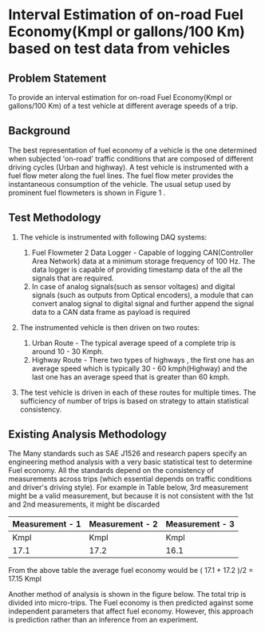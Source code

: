 # Interval Estimation of on-road Fuel Economy(Kmpl or gallons/100 Km) based on test data from vehicles
## Problem Statement
To provide an interval estimation for on-road Fuel Economy(Kmpl or gallons/100 Km) of a test vehicle at different average speeds of a trip.

## Background
The best representation of fuel economy of a vehicle is the one determined when subjected 'on-road' traffic conditions that are composed of different driving cycles (Urban and highway). A test vehicle is instrumented with a fuel flow meter along the fuel lines. The fuel flow meter provides the instantaneous consumption of the vehicle. The usual setup used by prominent fuel flowmeters is shown in Figure 1 .

## Test Methodology
1. The vehicle is instrumented with following DAQ systems:
   1. Fuel Flowmeter
   2 Data Logger - Capable of logging CAN(Controller Area Network) data at a minimum storage frequency of 100 Hz. The data logger is      capable of providing timestamp data of the all the signals that are required.
   3. In case of analog signals(such as sensor voltages) and digital signals (such as outputs from Optical encoders), a module that can convert analog signal to digital signal and further append the signal data to a  CAN data frame as payload is required
2. The instrumented vehicle is then driven on two routes:
      1. Urban Route - The typical average speed of a complete trip is around 10 - 30 Kmph.
      2. Highway Route - There two types of highways , the first one has an average speed which is typically 30 - 60 kmph(Highway) and the last one has an average speed that is greater than 60 kmph.

3. The test vehicle is driven in each of these routes for multiple times. The sufficiency of number of trips is based on strategy to attain statistical consistency.

## Existing Analysis Methodology

The Many standards such as SAE J1526 and research papers specify an engineering method analysis with a very basic statistical test to determine Fuel economy. All the standards depend on the consistency of measurements across trips (which essential depends on traffic conditions and driver's driving style). For example in Table below, 3rd measurement might be a valid measurement, but because it is not consistent with the 1st and 2nd measurements, it might be discarded

|Measurement - 1|Measurement - 2|Measurement - 3|
|----|----|----|
|Kmpl|Kmpl|Kmpl|
|17.1|17.2|16.1|
From the above table the average fuel economy would be ( 17.1 + 17.2 )/2  = 17.15 Kmpl

Another method of analysis is shown in the figure below. The total trip is divided into micro-trips. The Fuel economy is then predicted against some independent parameters that affect fuel economy. However, this approach is prediction rather than an inference from an experiment.

